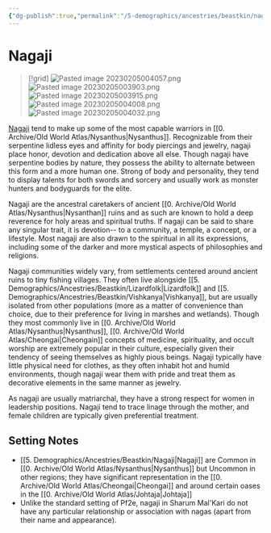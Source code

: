 ```yaml
---
{"dg-publish":true,"permalink":"/5-demographics/ancestries/beastkin/nagaji/","noteIcon":""}
---
```


# Nagaji

>[!grid]
>![Pasted image 20230205004057.png](/img/user/x.%20Assets/Attachments/Pasted%20image%2020230205004057.png)
>![Pasted image 20230205003903.png](/img/user/x.%20Assets/Attachments/Pasted%20image%2020230205003903.png)
>![Pasted image 20230205003915.png](/img/user/x.%20Assets/Attachments/Pasted%20image%2020230205003915.png)
>![Pasted image 20230205004008.png](/img/user/x.%20Assets/Attachments/Pasted%20image%2020230205004008.png)
>![Pasted image 20230205004032.png](/img/user/x.%20Assets/Attachments/Pasted%20image%2020230205004032.png)

[Nagaji](https://2e.aonprd.com/Ancestries.aspx?ID=54) tend to make up some of the most capable warriors in [[0. Archive/Old World Atlas/Nysanthus\|Nysanthus]]. Recognizable from their serpentine lidless eyes and affinity for body piercings and jewelry, nagaji place honor, devotion and dedication above all else. Though nagaji have serpentine bodies by nature, they possess the ability to alternate between this form and a more human one. Strong of body and personality, they tend to display talents for both swords and sorcery and usually work as monster hunters and bodyguards for the elite.

Nagaji are the ancestral caretakers of ancient [[0. Archive/Old World Atlas/Nysanthus\|Nysanthan]] ruins and as such are known to hold a deep reverence for holy areas and spiritual truths. If nagaji can be said to share any singular trait, it is devotion-- to a community, a temple, a concept, or a lifestyle. Most nagaji are also drawn to the spiritual in all its expressions, including some of the darker and more mystical aspects of philosophies and religions.

Nagaji communities widely vary, from settlements centered around ancient ruins to tiny fishing villages. They often live alongside [[5. Demographics/Ancestries/Beastkin/Lizardfolk\|Lizardfolk]] and [[5. Demographics/Ancestries/Beastkin/Vishkanya\|Vishkanya]], but are usually isolated from other populations (more as a matter of convenience than choice, due to their preference for living in marshes and wetlands). Though they most commonly live in [[0. Archive/Old World Atlas/Nysanthus\|Nysanthus]], [[0. Archive/Old World Atlas/Cheongai\|Cheongain]] concepts of medicine, spirituality, and occult worship are extremely popular in their culture, especially given their tendency of seeing themselves as highly pious beings. Nagaji typically have little physical need for clothes, as they often inhabit hot and humid environments, though nagaji wear them with pride and treat them as decorative elements in the same manner as jewelry. 

As nagaji are usually matriarchal, they have a strong respect for women in leadership positions. Nagaji tend to trace linage through the mother, and female children are typically given preferential treatment. 

## Setting Notes

- [[5. Demographics/Ancestries/Beastkin/Nagaji\|Nagaji]] are Common in [[0. Archive/Old World Atlas/Nysanthus\|Nysanthus]] but Uncommon in other regions; they have significant representation in the [[0. Archive/Old World Atlas/Cheongai\|Cheongai]] and around certain oases in the [[0. Archive/Old World Atlas/Johtaja\|Johtaja]] 
- Unlike the standard setting of Pf2e, nagaji in Sharum Mal'Kari do not have any particular relationship or association with nagas (apart from their name and appearance).

